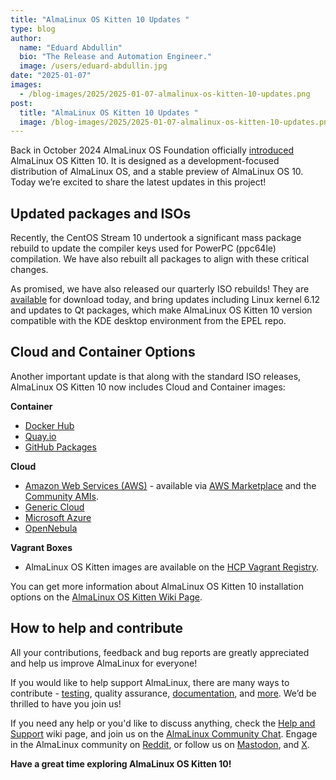 ```yaml
---
title: "AlmaLinux OS Kitten 10 Updates "
type: blog
author:
  name: "Eduard Abdullin"
  bio: "The Release and Automation Engineer."
  image: /users/eduard-abdullin.jpg
date: "2025-01-07"
images:
  - /blog-images/2025/2025-01-07-almalinux-os-kitten-10-updates.png
post:
  title: "AlmaLinux OS Kitten 10 Updates "
  image: /blog-images/2025/2025-01-07-almalinux-os-kitten-10-updates.png
---
```


Back in October 2024 AlmaLinux OS Foundation officially [introduced](https://almalinux.org/blog/2024-10-22-introducing-almalinux-os-kitten/) AlmaLinux OS Kitten 10. It is designed as a development-focused distribution of AlmaLinux OS, and a stable preview of AlmaLinux OS 10. Today we’re excited to share the latest updates in this project!

## Updated packages and ISOs

Recently, the CentOS Stream 10 undertook a significant mass package rebuild to update the compiler keys used for PowerPC (ppc64le) compilation. We have also rebuilt all packages to align with these critical changes.

As promised, we have also released our quarterly ISO rebuilds! They are [available](https://kitten.repo.almalinux.org/10-kitten/isos/) for download today, and bring updates including Linux kernel 6.12 and updates to Qt packages, which make AlmaLinux OS Kitten 10 version compatible with the KDE desktop environment from the EPEL repo.

## Cloud and Container Options

Another important update is that along with the standard ISO releases, AlmaLinux OS Kitten 10 now includes Cloud and Container images:

**Container**

- [Docker Hub](https://hub.docker.com/_/almalinux)
- [Quay.io](https://quay.io/repository/almalinuxorg/almalinux)
- [GitHub Packages](https://github.com/orgs/AlmaLinux/packages)

**Cloud**

- [Amazon Web Services (AWS)](https://aws.amazon.com/marketplace/seller-profile?id=529d1014-352c-4bed-8b63-6120e4bd3342) - available via [AWS Marketplace](https://aws.amazon.com/marketplace/seller-profile?id=529d1014-352c-4bed-8b63-6120e4bd3342) and the [Community AMIs](https://wiki.almalinux.org/development/almalinux-os-kitten-10.html).
- [Generic Cloud](https://kitten.repo.almalinux.org/10-kitten/cloud/)
- [Microsoft Azure](https://azuremarketplace.microsoft.com/en-us/marketplace/apps/almalinux.kitten)
- [OpenNebula](https://kitten.repo.almalinux.org/10-kitten/cloud/)

**Vagrant Boxes**

- AlmaLinux OS Kitten images are available on the [HCP Vagrant Registry](https://portal.cloud.hashicorp.com/vagrant/discover/almalinux).

You can get more information about AlmaLinux OS Kitten 10 installation options on the [AlmaLinux OS Kitten Wiki Page](https://wiki.almalinux.org/development/almalinux-os-kitten-10.html).

## How to help and contribute

All your contributions, feedback and bug reports are greatly appreciated and help us improve AlmaLinux for everyone!

If you would like to help support AlmaLinux, there are many ways to contribute - [testing](https://wiki.almalinux.org/Contribute-to-Testing.html), quality assurance, [documentation](https://wiki.almalinux.org/Contribute-to-Documentation.html), and [more](https://wiki.almalinux.org/Contribute.html). We’d be thrilled to have you join us!

If you need any help or you'd like to discuss anything, check the [Help and Support](https://wiki.almalinux.org/Help-and-Support.html) wiki page, and join us on the [AlmaLinux Community Chat](https://chat.almalinux.org). Engage in the AlmaLinux community on [Reddit](https://reddit.com/r/almalinux), or follow us on [Mastodon](https://fosstodon.org/@almalinux), and [X](https://twitter.com/almalinux).

**Have a great time exploring AlmaLinux OS Kitten 10!**
